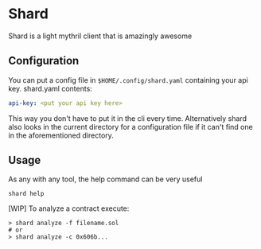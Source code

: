 # Shard

Shard is a light mythril client that is amazingly awesome

## Configuration
You can put a config file in ```$HOME/.config/shard.yaml``` containing your api key.
shard.yaml contents:
```yaml
api-key: <put your api key here>
```
This way you don't have to put it in the cli every time. Alternatively shard also looks in the current directory for
a configuration file if it can't find one in the aforementioned directory.

## Usage
As any with any tool, the help command can be very useful
```
shard help
```

[WIP] To analyze a contract execute:
```
> shard analyze -f filename.sol
# or
> shard analyze -c 0x606b...
```
